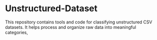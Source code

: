 # Unstructured-Dataset
This repository contains tools and code for classifying unstructured CSV datasets. It helps process and organize raw data into meaningful categories,
